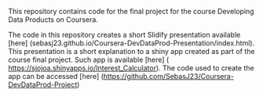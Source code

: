 This repository contains code for the final project for the course Developing Data Products on Coursera.

The code in this repository creates a short Slidify presentation available [here] (sebasj23.github.io/Coursera-DevDataProd-Presentation/index.html). This presentation is a short explanation to a shiny app created as part of the course final project. Such app is available [here] ( https://sjojoa.shinyapps.io/Interest_Calculator). The code used to create the app can be accessed [here] (https://github.com/SebasJ23/Coursera-DevDataProd-Project)

